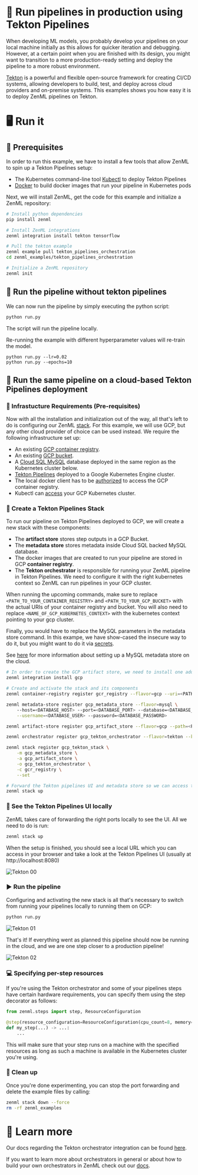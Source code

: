 # 🏃 Run pipelines in production using Tekton Pipelines

When developing ML models, you probably develop your pipelines on your local
machine initially as this allows for quicker iteration and debugging. However,
at a certain point when you are finished with its design, you might want to 
transition to a more production-ready setting and deploy the pipeline to a more
robust environment.

[Tekton](https://tekton.dev/) is a powerful and flexible open-source framework for 
creating CI/CD systems, allowing developers to build, test, and deploy across cloud 
providers and on-premise systems. This examples shows you how easy it is to deploy 
ZenML pipelines on Tekton.

# 🖥 Run it

## 📄 Prerequisites

In order to run this example, we have to install a few tools that allow ZenML to
spin up a Tekton Pipelines setup:

* The Kubernetes command-line tool [Kubectl](https://kubernetes.io/docs/tasks/tools/#kubectl)
to deploy Tekton Pipelines
* [Docker](https://docs.docker.com/get-docker/) to build docker images that run
your pipeline in Kubernetes pods 

Next, we will install ZenML, get the code for this example and initialize a
ZenML repository:

```bash
# Install python dependencies
pip install zenml

# Install ZenML integrations
zenml integration install tekton tensorflow

# Pull the tekton example
zenml example pull tekton_pipelines_orchestration
cd zenml_examples/tekton_pipelines_orchestration

# Initialize a ZenML repository
zenml init
```

## 🏃 Run the pipeline **without** tekton pipelines

We can now run the pipeline by simply executing the python script:

```bash
python run.py
```

The script will run the pipeline locally.

Re-running the example with different hyperparameter values will re-train
the model.

```shell
python run.py --lr=0.02
python run.py --epochs=10
```

## 🏃️ Run the same pipeline on a cloud-based Tekton Pipelines deployment

### 📄 Infrastucture Requirements (Pre-requisites)

Now with all the installation and initialization out of the way, all that's left
to do is configuring our ZenML [stack](https://docs.zenml.io/getting-started/core-concepts). For
this example, we will use GCP, but any other cloud provider of choice can  be used instead. We require the following infrastructure set up:

* An existing [GCP container registry](https://cloud.google.com/container-registry/docs).
* An existing [GCP bucket](https://cloud.google.com/storage/docs/creating-buckets).
* A [Cloud SQL MySQL](https://cloud.google.com/sql) database deployed in the same region as the Kubernetes cluster below.
* [Tekton Pipelines](https://www.tekton.org/docs/distributions/gke/deploy/overview/) deployed to a Google 
Kubernetes Engine cluster.
* The local docker client has to be [authorized](https://cloud.google.com/container-registry/docs/advanced-authentication) 
to access the GCP container registry.
* Kubectl can [access](https://cloud.google.com/kubernetes-engine/docs/how-to/cluster-access-for-kubectl) your GCP 
Kubernetes cluster.


### 🥞 Create a Tekton Pipelines Stack

To run our pipeline on Tekton Pipelines deployed to GCP, we will create a new stack with these components:
* The **artifact store** stores step outputs in a GCP Bucket. 
* The **metadata store** stores metadata inside Cloud SQL backed MySQL database.
* The docker images that are created to run your pipeline are stored in GCP **container registry**.
* The **Tekton orchestrator** is responsible for running your ZenML pipeline in Tekton Pipelines. 
  We need to configure it with the right kubernetes context so ZenML can run pipelines in your GCP cluster. 

When running the upcoming commands, make sure to replace `<PATH_TO_YOUR_CONTAINER_REGISTRY>` and 
`<PATH_TO_YOUR_GCP_BUCKET>` with the actual URIs of your container registry and bucket. You will also need to replace
`<NAME_OF_GCP_KUBERNETES_CONTEXT>` with the kubernetes context pointing to your gcp cluster.

Finally, you would have to replace the MySQL parameters in the metadata store command. In this exampe, we have show-cased the insecure way to do it, but you might want to do it via [secrets](https://docs.zenml.io/mlops-stacks/secrets-managers).

See [here](https://docs.zenml.io/mlops-stacks/metadata-stores/mysql) for more information about setting up a MySQL metadata store on the cloud.

```bash
# In order to create the GCP artifact store, we need to install one additional ZenML integration:
zenml integration install gcp

# Create and activate the stack and its components
zenml container-registry register gcr_registry --flavor=gcp --uri=<PATH_TO_YOUR_CONTAINER_REGISTRY>

zenml metadata-store register gcp_metadata_store --flavor=mysql \ 
    --host=<DATABASE_HOST> --port=<DATABASE_PORT> --database=<DATABASE_NAME> \
    --username=<DATABASE_USER> --password=<DATABASE_PASSWORD>

zenml artifact-store register gcp_artifact_store --flavor=gcp --path=<PATH_TO_YOUR_GCP_BUCKET>

zenml orchestrator register gcp_tekton_orchestrator --flavor=tekton --kubernetes_context=<NAME_OF_GCP_KUBERNETES_CONTEXT>

zenml stack register gcp_tekton_stack \
    -m gcp_metadata_store \
    -a gcp_artifact_store \
    -o gcp_tekton_orchestrator \
    -c gcr_registry \
    --set

# Forward the Tekton pipelines UI and metadata store so we can access them locally
zenml stack up
```

### 🏁 See the Tekton Pipelines UI locally

ZenML takes care of forwarding the right ports locally to see the UI. All we need to do is run:

```bash
zenml stack up
```

When the setup is finished, you should see a local URL which you can access in
your browser and take a look at the Tekton Pipelines UI (usually at http://localhost:8080)

![Tekton 00](assets/tekton_ui.png)

### ▶️ Run the pipeline

Configuring and activating the new stack is all that's necessary to switch from running your pipelines locally 
to running them on GCP:

```bash
python run.py
```

![Tekton 01](assets/tekton_ui_2.png)

That's it! If everything went as planned this pipeline should now be running in the cloud, and we are one step 
closer to a production pipeline!

![Tekton 02](assets/tekton_ui_3.png)

### 💻 Specifying per-step resources

If you're using the Tekton orchestrator and some of your pipelines steps have certain
hardware requirements, you can specify them using the step decorator as follows:

```python
from zenml.steps import step, ResourceConfiguration

@step(resource_configuration=ResourceConfiguration(cpu_count=8, memory="16GB"))
def my_step(...) -> ...:
    ...
```

This will make sure that your step runs on a machine with the specified resources as long
as such a machine is available in the Kubernetes cluster you're using.

### 🧽 Clean up

Once you're done experimenting, you can stop the port forwarding and delete the example files by calling:

```bash
zenml stack down --force
rm -rf zenml_examples
```

# 📜 Learn more

Our docs regarding the Tekton orchestrator integration can be found [here](https://docs.zenml.io/mlops-stacks/orchestrators/tekton).

If you want to learn more about orchestrators in general or about how to build your own orchestrators in ZenML
check out our [docs](https://docs.zenml.io/mlops-stacks/orchestrators/custom).
